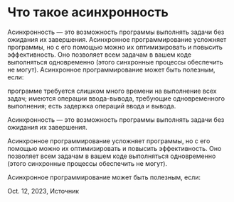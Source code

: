 # Что такое асинхронность

Асинхронность — это возможность программы выполнять задачи без ожидания их завершения.
Асинхронное программирование усложняет программы, но с его помощью можно их оптимизировать и повысить эффективность. Оно позволяет всем задачам в вашем коде выполняться одновременно (этого синхронные процессы обеспечить не могут).
Асинхронное программирование может быть полезным, если:

программе требуется слишком много времени на выполнение всех задач;
имеются операции ввода-вывода, требующие одновременного выполнения;
есть задержка операций ввода и вывода.



Асинхронность — это возможность программы выполнять задачи без ожидания их завершения.

Асинхронное программирование усложняет программы, но с его помощью можно их оптимизировать и повысить эффективность. Оно позволяет всем задачам в вашем коде выполняться одновременно (этого синхронные процессы обеспечить не могут).

Асинхронное программирование может быть полезным, если:



Oct. 12, 2023, Источник

